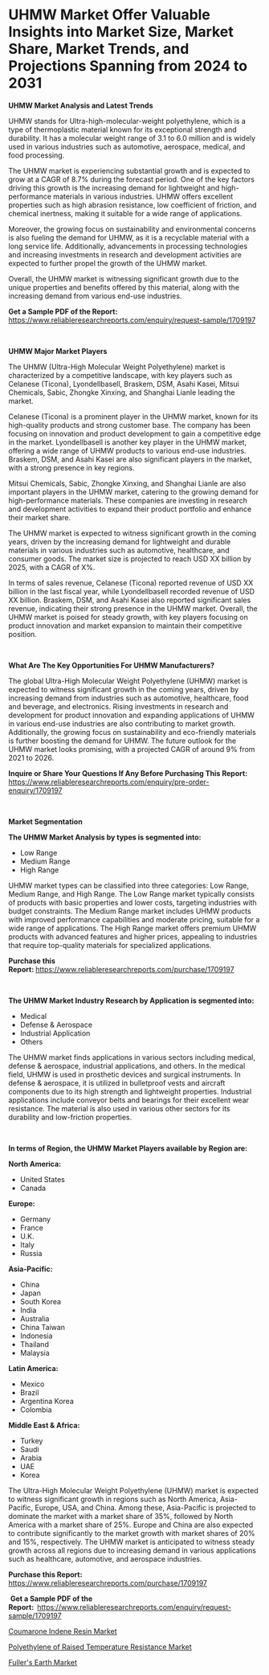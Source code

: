 <p><h1>UHMW Market Offer Valuable Insights into Market Size, Market Share, Market Trends, and Projections Spanning from 2024 to 2031</h1></p><p><strong>UHMW Market Analysis and Latest Trends</strong></p>
<p><p>UHMW stands for Ultra-high-molecular-weight polyethylene, which is a type of thermoplastic material known for its exceptional strength and durability. It has a molecular weight range of 3.1 to 6.0 million and is widely used in various industries such as automotive, aerospace, medical, and food processing.</p><p>The UHMW market is experiencing substantial growth and is expected to grow at a CAGR of 8.7% during the forecast period. One of the key factors driving this growth is the increasing demand for lightweight and high-performance materials in various industries. UHMW offers excellent properties such as high abrasion resistance, low coefficient of friction, and chemical inertness, making it suitable for a wide range of applications.</p><p>Moreover, the growing focus on sustainability and environmental concerns is also fueling the demand for UHMW, as it is a recyclable material with a long service life. Additionally, advancements in processing technologies and increasing investments in research and development activities are expected to further propel the growth of the UHMW market.</p><p>Overall, the UHMW market is witnessing significant growth due to the unique properties and benefits offered by this material, along with the increasing demand from various end-use industries.</p></p>
<p><strong>Get a Sample PDF of the Report:&nbsp;</strong> <a href="https://www.reliableresearchreports.com/enquiry/request-sample/1709197">https://www.reliableresearchreports.com/enquiry/request-sample/1709197</a></p>
<p>&nbsp;</p>
<p><strong>UHMW Major Market Players</strong></p>
<p><p>The UHMW (Ultra-High Molecular Weight Polyethylene) market is characterized by a competitive landscape, with key players such as Celanese (Ticona), Lyondellbasell, Braskem, DSM, Asahi Kasei, Mitsui Chemicals, Sabic, Zhongke Xinxing, and Shanghai Lianle leading the market.</p><p>Celanese (Ticona) is a prominent player in the UHMW market, known for its high-quality products and strong customer base. The company has been focusing on innovation and product development to gain a competitive edge in the market. Lyondellbasell is another key player in the UHMW market, offering a wide range of UHMW products to various end-use industries. Braskem, DSM, and Asahi Kasei are also significant players in the market, with a strong presence in key regions.</p><p>Mitsui Chemicals, Sabic, Zhongke Xinxing, and Shanghai Lianle are also important players in the UHMW market, catering to the growing demand for high-performance materials. These companies are investing in research and development activities to expand their product portfolio and enhance their market share.</p><p>The UHMW market is expected to witness significant growth in the coming years, driven by the increasing demand for lightweight and durable materials in various industries such as automotive, healthcare, and consumer goods. The market size is projected to reach USD XX billion by 2025, with a CAGR of X%.</p><p>In terms of sales revenue, Celanese (Ticona) reported revenue of USD XX billion in the last fiscal year, while Lyondellbasell recorded revenue of USD XX billion. Braskem, DSM, and Asahi Kasei also reported significant sales revenue, indicating their strong presence in the UHMW market. Overall, the UHMW market is poised for steady growth, with key players focusing on product innovation and market expansion to maintain their competitive position.</p></p>
<p>&nbsp;</p>
<p><strong>What Are The Key Opportunities For UHMW Manufacturers?</strong></p>
<p><p>The global Ultra-High Molecular Weight Polyethylene (UHMW) market is expected to witness significant growth in the coming years, driven by increasing demand from industries such as automotive, healthcare, food and beverage, and electronics. Rising investments in research and development for product innovation and expanding applications of UHMW in various end-use industries are also contributing to market growth. Additionally, the growing focus on sustainability and eco-friendly materials is further boosting the demand for UHMW. The future outlook for the UHMW market looks promising, with a projected CAGR of around 9% from 2021 to 2026.</p></p>
<p><strong>Inquire or Share Your Questions If Any Before Purchasing This Report:</strong> <a href="https://www.reliableresearchreports.com/enquiry/pre-order-enquiry/1709197">https://www.reliableresearchreports.com/enquiry/pre-order-enquiry/1709197</a></p>
<p>&nbsp;</p>
<p><strong>Market Segmentation</strong></p>
<p><strong>The UHMW Market Analysis by types is segmented into:</strong></p>
<p><ul><li>Low Range</li><li>Medium Range</li><li>High Range</li></ul></p>
<p><p>UHMW market types can be classified into three categories: Low Range, Medium Range, and High Range. The Low Range market typically consists of products with basic properties and lower costs, targeting industries with budget constraints. The Medium Range market includes UHMW products with improved performance capabilities and moderate pricing, suitable for a wide range of applications. The High Range market offers premium UHMW products with advanced features and higher prices, appealing to industries that require top-quality materials for specialized applications.</p></p>
<p><strong>Purchase this Report:&nbsp;</strong><a href="https://www.reliableresearchreports.com/purchase/1709197">https://www.reliableresearchreports.com/purchase/1709197</a></p>
<p>&nbsp;</p>
<p><strong>The UHMW Market Industry Research by Application is segmented into:</strong></p>
<p><ul><li>Medical</li><li>Defense & Aerospace</li><li>Industrial Application</li><li>Others</li></ul></p>
<p><p>The UHMW market finds applications in various sectors including medical, defense & aerospace, industrial applications, and others. In the medical field, UHMW is used in prosthetic devices and surgical instruments. In defense & aerospace, it is utilized in bulletproof vests and aircraft components due to its high strength and lightweight properties. Industrial applications include conveyor belts and bearings for their excellent wear resistance. The material is also used in various other sectors for its durability and low-friction properties.</p></p>
<p>&nbsp;</p>
<p><strong>In terms of Region, the UHMW Market Players available by Region are:</strong></p>
<p>
    <p> <strong> North America: </strong>
        <ul>
            <li>United States</li>
            <li>Canada</li>
        </ul>
        </p> 
    <p> <strong> Europe: </strong>
        <ul>
            <li>Germany</li>
            <li>France</li>
            <li>U.K.</li>
            <li>Italy</li>
            <li>Russia</li>
        </ul>
        </p> 
    <p> <strong> Asia-Pacific: </strong>
        <ul>
            <li>China</li>
            <li>Japan</li>
            <li>South Korea</li>
            <li>India</li>
            <li>Australia</li>
            <li>China Taiwan</li>
            <li>Indonesia</li>
            <li>Thailand</li>
            <li>Malaysia</li>
        </ul>
        </p> 
    <p> <strong> Latin America: </strong>
        <ul>
            <li>Mexico</li>
            <li>Brazil</li>
            <li>Argentina Korea</li>
            <li>Colombia</li>
        </ul>
        </p> 
    <p> <strong> Middle East & Africa: </strong>
        <ul>
            <li>Turkey</li>
            <li>Saudi</li>
            <li>Arabia</li>
            <li>UAE</li>
            <li>Korea</li>
        </ul>
    </p>
    </p>
<p><p>The Ultra-High Molecular Weight Polyethylene (UHMW) market is expected to witness significant growth in regions such as North America, Asia-Pacific, Europe, USA, and China. Among these, Asia-Pacific is projected to dominate the market with a market share of 35%, followed by North America with a market share of 25%. Europe and China are also expected to contribute significantly to the market growth with market shares of 20% and 15%, respectively. The UHMW market is anticipated to witness steady growth across all regions due to increasing demand in various applications such as healthcare, automotive, and aerospace industries.</p></p>
<p><strong>Purchase this Report: </strong><a href="https://www.reliableresearchreports.com/purchase/1709197">https://www.reliableresearchreports.com/purchase/1709197</a></p>
<p>&nbsp;<strong>Get a Sample PDF of the Report:&nbsp;&nbsp;</strong><a href="https://www.reliableresearchreports.com/enquiry/request-sample/1709197">https://www.reliableresearchreports.com/enquiry/request-sample/1709197</a></p>
<p><strong></strong></p>
<p><p><a href="https://github.com/kathiaseamanalvaradovlprc2h/Market-Research-Report-List-1/blob/main/coumarone-indene-resin-market.md">Coumarone Indene Resin Market</a></p><p><a href="https://github.com/wusalecollins540tpqoz/Market-Research-Report-List-1/blob/main/polyethylene-of-raised-temperature-resistance-market.md">Polyethylene of Raised Temperature Resistance Market</a></p><p><a href="https://github.com/pjcfca/Market-Research-Report-List-1/blob/main/fullers-earth-market.md">Fuller's Earth Market</a></p></p>